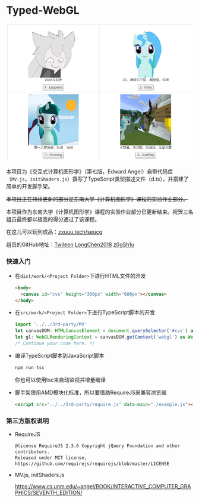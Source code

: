 # Typed-WebGL

<img src="demo.png" style="zoom:67%;align:center;" />

本项目为《交互式计算机图形学》（第七版，Edward Angel）自带代码库（`MV.js`，`initShaders.js`）撰写了TypeScript类型描述文件（d.ts），并搭建了简单的开发脚手架。

~~本项目正在持续更新的部分是东南大学《计算机图形学》课程的实验作业部分。~~

本项目作为东南大学《计算机图形学》课程的实验作业部分已更新结束。祝贺三名组员最终都以极高的得分通过了该课程。

在这儿可以玩到成品：[zxuuu.tech/seucg](https://zxuuu.tech/seucg/)

组员的GitHub地址：[Twileon](https://github.com/Twileon)  [LongChen2018](https://github.com/LongChen2018)  [z0gSh1u](https://github.com/z0gSh1u)


### 快速入门

- 在`dist/work/<Project Folder>`下进行HTML文件的开发

  ```html
  <body>
    <canvas id="cvs" height="300px" width="600px"></canvas>
  </body>
  ```

- 在`src/work/<Project Folder>`下进行TypeScript脚本的开发

  ```typescript
  import '../../3rd-party/MV'
  let canvasDOM: HTMLCanvasElement = document.querySelector('#cvs') as HTMLCanvasElement
  let gl: WebGLRenderingContext = canvasDOM.getContext('webgl') as WebGLRenderingContext
  /* Continue your code here. */
  ```

- 编译TypeScript脚本到JavaScript脚本

  ```bash
  npm run tsc
  ```

  你也可以使用tsc来自动监视并增量编译

- 脚手架使用AMD模块化标准，所以要借助RequireJS来兼容浏览器

  ```html
  <script src="../../3rd-party/require.js" data-main="./example.js"></script>
  ```

### 第三方版权说明

- RequireJS

  ```
  @license RequireJS 2.3.6 Copyright jQuery Foundation and other contributors.
  Released under MIT license, https://github.com/requirejs/requirejs/blob/master/LICENSE
  ```

- MV.js, initShaders.js

  https://www.cs.unm.edu/~angel/BOOK/INTERACTIVE_COMPUTER_GRAPHICS/SEVENTH_EDITION/

